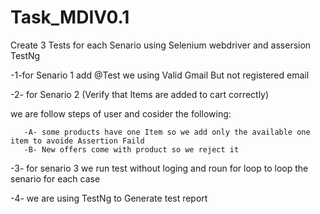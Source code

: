 # Task_MDIV0.1
Create 3 Tests for each Senario using Selenium  webdriver and assersion TestNg

-1-for Senario 1 add @Test we using Valid Gmail But not registered email

-2- for Senario 2 (Verify that Items are added to cart correctly) 

   we are follow steps of user and cosider the following:
   
       -A- some products have one Item so we add only the available one item to avoide Assertion Faild
       -B- New offers come with product so we reject it
-3- for senario 3 we run test without loging and roun for loop to loop the senario for each case 

-4- we are using TestNg to Generate test report  
